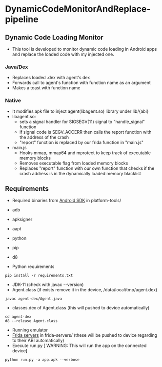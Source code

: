 # DynamicCodeMonitorAndReplace-pipeline

## Dynamic Code Loading Monitor
- This tool is developed to monitor dynamic code loading in Android apps and replace the loaded code with my injected one.

### Java/Dex
- Replaces loaded .dex with agent's dex
- Forwards call to agent's function with function name as an argument
- Makes a toast with function name
  
### Native
- It modifies apk file to inject agent(libagent.so) library under lib/{abi}
- libagent.so:
  - sets a signal handler for SIGSEGV(11) signal to "handle_signal" function
  - if signal code is SEGV_ACCERR then calls the report function with the address of the crash
  - "report" function is replaced by our frida function in "main.js"
- main.js
  - Hooks mmap, mmap64 and mprotect to keep track of executable memory blocks
  - Removes executable flag from loaded memory blocks
  - Replaces "report" function with our own function that checks if the crash address is in the dynamically loaded memory blacklist

## Requirements

- Required binaries from [Android SDK](https://developer.android.com/studio/releases/platform-tools) in platform-tools/
 - adb
 - apksigner
 - aapt
 - python
 - pip
 - d8

- Python requirements
```
pip install -r requirements.txt
```
- JDK-11 (check with javac --version)
- Agent.class (if exists remove it in the device, /data/local/tmp/agent.dex)
```
javac agent-dex/Agent.java
```

- classes.dex of Agent.class (this will pushed to device automatically)
```
cd agent-dex
d8 --release Agent.class
```
- Running emulator 
- [Frida servers](https://github.com/frida/frida/releases) in frida-servers/ (these will be pushed to device regarding to their ABI automatically)
- Execute run.py [ WARNING: This will run the app on the connected device]
```
python run.py -a app.apk --verbose
```
